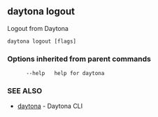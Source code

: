 ## daytona logout

Logout from Daytona

```
daytona logout [flags]
```

### Options inherited from parent commands

```
      --help   help for daytona
```

### SEE ALSO

- [daytona](daytona.md) - Daytona CLI
